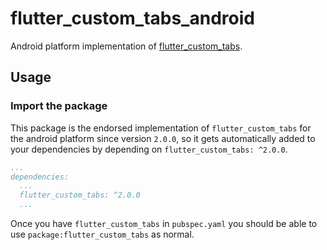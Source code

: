 # flutter_custom_tabs_android

Android platform implementation of [flutter_custom_tabs][1].

## Usage

### Import the package

This package is the endorsed implementation of `flutter_custom_tabs` for the android platform since version `2.0.0`,
so it gets automatically added to your dependencies by depending on `flutter_custom_tabs: ^2.0.0`.

```yaml
...
dependencies:
  ...
  flutter_custom_tabs: ^2.0.0
  ...
```

Once you have `flutter_custom_tabs` in `pubspec.yaml` you should be able to use `package:flutter_custom_tabs` as normal.

[1]: https://pub.dev/packages/flutter_custom_tabs
